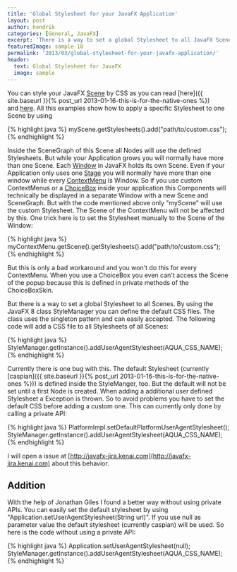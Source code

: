 ```yaml
---
title: 'Global Stylesheet for your JavaFX Application'
layout: post
author: hendrik
categories: [General, JavaFX]
excerpt: 'There is a way to set a global Stylesheet to all JavaFX Scenes in your app. By using the JavaFX 8 class StyleManager you can define the default CSS files.'
featuredImage: sample-10
permalink: '2013/03/global-stylesheet-for-your-javafx-application/'
header:
  text: Global Stylesheet for JavaFX
  image: sample
---
```

You can style your JavaFX [Scene](http://docs.oracle.com/javafx/2/api/javafx/scene/Scene.html) by CSS as you can read [here]({{ site.baseurl }}{% post_url 2013-01-16-this-is-for-the-native-ones %}) and [here](http://docs.oracle.com/javafx/2/css_tutorial/jfxpub-css_tutorial.htm). All this examples show how to apply a specific Stylesheet to one Scene by using

{% highlight java %}
myScene.getStylesheets().add("path/to/custom.css");
{% endhighlight %}

Inside the SceneGraph of this Scene all Nodes will use the defined Stylesheets. But while your Application grows you will normally have more than one Scene. Each [Window](http://docs.oracle.com/javafx/2/api/javafx/stage/Window.html) in JavaFX holds its own Scene. Even if your Application only uses one [Stage](http://docs.oracle.com/javafx/2/api/javafx/stage/Stage.html) you will normally have more than one window while every [ContextMenu](http://docs.oracle.com/javafx/2/api/javafx/scene/control/ContextMenu.html) is Window. So if you use custom ContextMenus or a [ChoiceBox](http://docs.oracle.com/javafx/2/api/javafx/scene/control/ChoiceBox.html) inside your application this Components will technically be displayed in a separate Window with a new Scene and SceneGraph. But with the code mentioned above only "myScene" will use the custom Stylesheet. The Scene of the ContextMenu will not be affected by this. One trick here is to set the Stylesheet manually to the Scene of the Window:

{% highlight java %}
myContextMenu.getScene().getStylesheets().add("path/to/custom.css");
{% endhighlight %}

But this is only a bad workaround and you won't do this for every ContextMenu. When you use a ChoiceBox you even can't access the Scene of the popup because this is defined in private methods of the ChoiceBoxSkin.

But there is a way to set a global Stylesheet to all Scenes. By using the JavaFX 8 class StyleManager you can define the default CSS files. The class uses the singleton pattern and can easily accepted. The following code will add a CSS file to all Stylesheets of all Scenes:

{% highlight java %}
StyleManager.getInstance().addUserAgentStylesheet(AQUA_CSS_NAME);
{% endhighlight %}

Currently there is one bug with this. The default Stylesheet (currently [caspian]({{ site.baseurl }}{% post_url 2013-01-16-this-is-for-the-native-ones %})) is defined inside the StyleManger, too. But the default will not be set until a first Node is created. When adding a additional user defined Stylesheet a Exception is thrown. So to avoid problems you have to set the default CSS before adding a custom one. This can currently only done by calling a private API:

{% highlight java %}
PlatformImpl.setDefaultPlatformUserAgentStylesheet();
StyleManager.getInstance().addUserAgentStylesheet(AQUA_CSS_NAME);
{% endhighlight %}

I will open a issue at [http://javafx-jira.kenai.com](http://javafx-jira.kenai.com) about this behavior.

## Addition

With the help of Jonathan Giles I found a better way without using private APIs. You can easily set the default stylesheet by using "Application.setUserAgentStylesheet(String url)". If you use null as parameter value the default stylesheet (currently caspian) will be used. So here is the code without using a private API:

{% highlight java %}
Application.setUserAgentStylesheet(null);
StyleManager.getInstance().addUserAgentStylesheet(AQUA_CSS_NAME);
{% endhighlight %}
